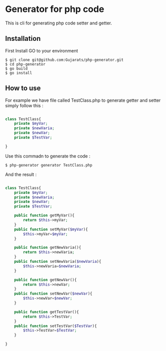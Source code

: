 # Generator for php code

This is cli for generating php code setter and getter.

## Installation 

First Install GO to your environment

```shell
$ git clone git@github.com:Gujarats/php-generator.git
$ cd php-generator
$ go build 
$ go install
```


## How to use

For example we have file called TestClass.php to generate getter and setter simply follow this :  

```php

class TestClass{
    private $myVar;
    private $newVaria;
    private $newVar;
    private $TestVar;

}
```

Use this commadn to generate the code : 

```shell
$ php-generator generator TestClass.php

```

And the result : 

```php

class TestClass{
    private $myVar;
    private $newVaria;
    private $newVar;
    private $TestVar;

    public function getMyVar(){
        return $this->myVar;
    }
    public function setMyVar($myVar){
        $this->myVar=$myVar;
    }

    public function getNewVaria(){
        return $this->newVaria;
    }
    public function setNewVaria($newVaria){
        $this->newVaria=$newVaria;
    }

    public function getNewVar(){
        return $this->newVar;
    }
    public function setNewVar($newVar){
        $this->newVar=$newVar;
    }

    public function getTestVar(){
        return $this->TestVar;
    }
    public function setTestVar($TestVar){
        $this->TestVar=$TestVar;
    }

}
```
